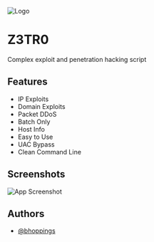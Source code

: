 
![Logo](https://i.imgur.com/GxorHIs.png)


# Z3TR0

Complex exploit and penetration hacking script
 
  
   
    
     
      
       
        
         


          

## Features

- IP Exploits
- Domain Exploits
- Packet DDoS
- Batch Only
- Host Info
- Easy to Use
- UAC Bypass
- Clean Command Line


## Screenshots

![App Screenshot](https://i.imgur.com/I9aLNV1.png)


## Authors

- [@bhoppings](https://www.github.com/bhoppings)

